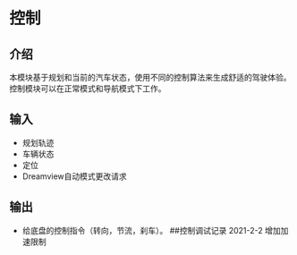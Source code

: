 # 控制

## 介绍

本模块基于规划和当前的汽车状态，使用不同的控制算法来生成舒适的驾驶体验。控制模块可以在正常模式和导航模式下工作。

## 输入

* 规划轨迹
* 车辆状态
* 定位
* Dreamview自动模式更改请求
## 输出

* 给底盘的控制指令（转向，节流，刹车）。
##控制调试记录
2021-2-2
增加加速限制